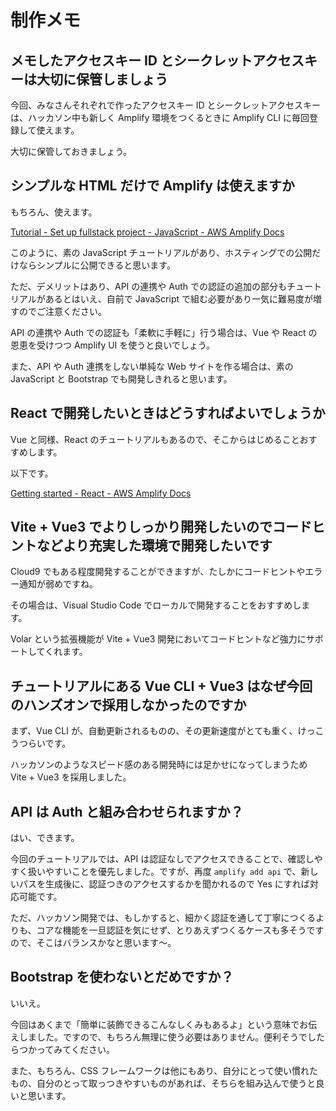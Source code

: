 # 制作メモ

## メモしたアクセスキー ID とシークレットアクセスキーは大切に保管しましょう

今回、みなさんそれぞれで作ったアクセスキー ID とシークレットアクセスキーは、ハッカソン中も新しく Amplify 環境をつくるときに Amplify CLI に毎回登録して使えます。

大切に保管しておきましょう。

## シンプルな HTML だけで Amplify は使えますか

もちろん、使えます。

[Tutorial - Set up fullstack project - JavaScript - AWS Amplify Docs](https://docs.amplify.aws/start/getting-started/setup/q/integration/js/)

このように、素の JavaScript チュートリアルがあり、ホスティングでの公開だけならシンプルに公開できると思います。

ただ、デメリットはあり、API の連携や Auth での認証の追加の部分もチュートリアルがあるとはいえ、自前で JavaScript で組む必要があり一気に難易度が増すのでご注意ください。

API の連携や Auth での認証も「柔軟に手軽に」行う場合は、Vue や React の恩恵を受けつつ Amplify UI を使うと良いでしょう。

また、API や Auth 連携をしない単純な Web サイトを作る場合は、素の JavaScript と Bootstrap でも開発しきれると思います。

## React で開発したいときはどうすればよいでしょうか

Vue と同様、React のチュートリアルもあるので、そこからはじめることおすすめします。

以下です。

[Getting started - React - AWS Amplify Docs](https://docs.amplify.aws/start/q/integration/react/)

## Vite + Vue3 でよりしっかり開発したいのでコードヒントなどより充実した環境で開発したいです

Cloud9 でもある程度開発することができますが、たしかにコードヒントやエラー通知が弱めですね。

その場合は、Visual Studio Code でローカルで開発することをおすすめします。

Volar という拡張機能が Vite + Vue3 開発においてコードヒントなど強力にサポートしてくれます。

## チュートリアルにある Vue CLI + Vue3 はなぜ今回のハンズオンで採用しなかったのですか

まず、Vue CLI が、自動更新されるものの、その更新速度がとても重く、けっこうつらいです。

ハッカソンのようなスピード感のある開発時には足かせになってしまうため Vite + Vue3 を採用しました。

## API は Auth と組み合わせられますか？

はい、できます。

今回のチュートリアルでは、API は認証なしでアクセスできることで、確認しやすく扱いやすいことを優先しました。ですが、再度 `amplify add api` で、新しいパスを生成後に、認証つきのアクセスするかを聞かれるので Yes にすれば対応可能です。

ただ、ハッカソン開発では、もしかすると、細かく認証を通して丁寧につくるよりも、コアな機能を一旦認証を気にせず、とりあえずつくるケースも多そうですので、そこはバランスかなと思います～。

## Bootstrap を使わないとだめですか？

いいえ。

今回はあくまで「簡単に装飾できるこんなしくみもあるよ」という意味でお伝えしました。ですので、もちろん無理に使う必要はありません。便利そうでしたらつかってみてください。

また、もちろん、CSS フレームワークは他にもあり、自分にとって使い慣れたもの、自分のとって取っつきやすいものがあれば、そちらを組み込んで使うと良いと思います。
